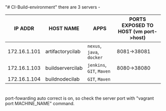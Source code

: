 "# CI-Build-environment" 
there are 3 servers - 

  
  | IP ADDR     | HOST NAME | APPS | PORTS EXPOSED TO HOST (vm port->host) |
  | ------------- | ------------- | ----- | ----- |
  | 172.16.1.101 | artifactorycilab | `nexus`, `java`, `docker` | 8081->38081 |
  | 172.16.1.103 | buildservercilab| `jenkins`, `GIT`, `Maven` | 8080->38080 |
  | 172.16.1.104 | buildnodecilab | `GIT`, `Maven` |

#
port-fowarding auto correct is on, so check the server port with "vagrant port MACHINE_NAME" command.
